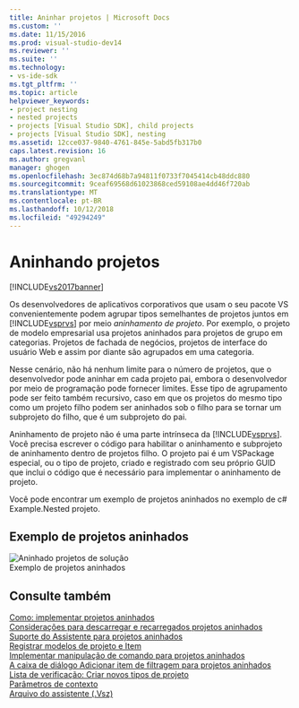 ```yaml
---
title: Aninhar projetos | Microsoft Docs
ms.custom: ''
ms.date: 11/15/2016
ms.prod: visual-studio-dev14
ms.reviewer: ''
ms.suite: ''
ms.technology:
- vs-ide-sdk
ms.tgt_pltfrm: ''
ms.topic: article
helpviewer_keywords:
- project nesting
- nested projects
- projects [Visual Studio SDK], child projects
- projects [Visual Studio SDK], nesting
ms.assetid: 12cce037-9840-4761-845e-5abd5fb317b0
caps.latest.revision: 16
ms.author: gregvanl
manager: ghogen
ms.openlocfilehash: 3ec874d68b7a94811f0733f7045414cb48ddc880
ms.sourcegitcommit: 9ceaf69568d61023868ced59108ae4dd46f720ab
ms.translationtype: MT
ms.contentlocale: pt-BR
ms.lasthandoff: 10/12/2018
ms.locfileid: "49294249"
---
```

# <a name="nesting-projects"></a>Aninhando projetos
[!INCLUDE[vs2017banner](../../includes/vs2017banner.md)]

Os desenvolvedores de aplicativos corporativos que usam o seu pacote VS convenientemente podem agrupar tipos semelhantes de projetos juntos em [!INCLUDE[vsprvs](../../includes/vsprvs-md.md)] por meio *aninhamento de projeto*. Por exemplo, o projeto de modelo empresarial usa projetos aninhados para projetos de grupo em categorias. Projetos de fachada de negócios, projetos de interface do usuário Web e assim por diante são agrupados em uma categoria.  
  
 Nesse cenário, não há nenhum limite para o número de projetos, que o desenvolvedor pode aninhar em cada projeto pai, embora o desenvolvedor por meio de programação pode fornecer limites. Esse tipo de agrupamento pode ser feito também recursivo, caso em que os projetos do mesmo tipo como um projeto filho podem ser aninhados sob o filho para se tornar um subprojeto do filho, que é um subprojeto do pai.  
  
 Aninhamento de projeto não é uma parte intrínseca da [!INCLUDE[vsprvs](../../includes/vsprvs-md.md)]. Você precisa escrever o código para habilitar o aninhamento e subprojeto de aninhamento dentro de projetos filho. O projeto pai é um VSPackage especial, ou o tipo de projeto, criado e registrado com seu próprio GUID que inclui o código que é necessário para implementar o aninhamento de projeto.  
  
 Você pode encontrar um exemplo de projetos aninhados no exemplo de c# Example.Nested projeto.  
  
## <a name="nested-projects-example"></a>Exemplo de projetos aninhados  
 ![Aninhado projetos de solução](../../extensibility/internals/media/vsnestedprojects.gif "vsNestedProjects")  
Exemplo de projetos aninhados  
  
## <a name="see-also"></a>Consulte também  
 [Como: implementar projetos aninhados](../../extensibility/internals/how-to-implement-nested-projects.md)   
 [Considerações para descarregar e recarregados projetos aninhados](../../extensibility/internals/considerations-for-unloading-and-reloading-nested-projects.md)   
 [Suporte do Assistente para projetos aninhados](../../extensibility/internals/wizard-support-for-nested-projects.md)   
 [Registrar modelos de projeto e Item](../../extensibility/internals/registering-project-and-item-templates.md)   
 [Implementar manipulação de comando para projetos aninhados](../../extensibility/internals/implementing-command-handling-for-nested-projects.md)   
 [A caixa de diálogo Adicionar item de filtragem para projetos aninhados](../../extensibility/internals/filtering-the-additem-dialog-box-for-nested-projects.md)   
 [Lista de verificação: Criar novos tipos de projeto](../../extensibility/internals/checklist-creating-new-project-types.md)   
 [Parâmetros de contexto](../../extensibility/internals/context-parameters.md)   
 [Arquivo do assistente (.Vsz)](../../extensibility/internals/wizard-dot-vsz-file.md)


